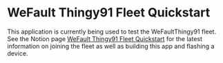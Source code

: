# WeFault Thingy91 Fleet Quickstart

This application is currently being used to test the WeFaultThingy91 fleet.
See the Notion page [WeFault Thingy91 Fleet Quickstart](https://www.notion.so/memfault/WeFault-Thingy91-Fleet-Quickstart-394ab5bd97ab4a49af86f40423f51982?pvs=4) for the latest information on joining the fleet as well as building this app and flashing a device.